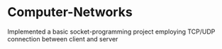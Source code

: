 # Computer-Networks
Implemented a basic socket-programming project employing TCP/UDP connection between client and server
